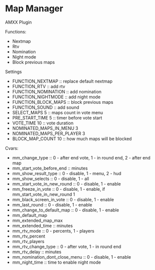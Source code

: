 # Map Manager
AMXX Plugin

Functions:
- Nextmap
- Rtv
- Nomination
- Night mode
- Block previous maps

Settings
- FUNCTION_NEXTMAP :: replace default nextmap
- FUNCTION_RTV :: add rtv
- FUNCTION_NOMINATION :: add nomination
- FUNCTION_NIGHTMODE :: add night mode
- FUNCTION_BLOCK_MAPS :: block previous maps
- FUNCTION_SOUND :: add sound
- SELECT_MAPS 5 :: maps count in vote menu
- PRE_START_TIME 5 :: timer before vote start
- VOTE_TIME 10 :: vote duration
- NOMINATED_MAPS_IN_MENU 3
- NOMINATED_MAPS_PER_PLAYER 3
- BLOCK_MAP_COUNT 10 :: how much maps will be blocked

Cvars:
- mm_change_type :: 0 - after end vote, 1 - in round end, 2 - after end map
- mm_start_vote_before_end :: minutes
- mm_show_result_type :: 0 - disable, 1 - menu, 2 - hud
- mm_show_selects :: 0 - disable, 1 - all
- mm_start_vote_in_new_round :: 0 - disable, 1 - enable
- mm_freeze_in_vote :: 0 - disable, 1 - enable, if mm_start_vote_in_new_round 1
- mm_black_screen_in_vote :: 0 - disable, 1 - enable
- mm_last_round :: 0 - disable, 1 - enable
- mm_change_to_default_map :: 0 - disable, 1 - enable
- mm_default_map
- mm_extended_map_max
- mm_extended_time :: minutes
- mm_rtv_mode :: 0 - percents, 1 - players
- mm_rtv_percent
- mm_rtv_players
- mm_rtv_change_type :: 0 - after vote, 1 - in round end
- mm_rtv_delay :: minutes
- mm_nomination_dont_close_menu :: 0 - disable, 1 - enable
- mm_night_time :: time to enable night mode
